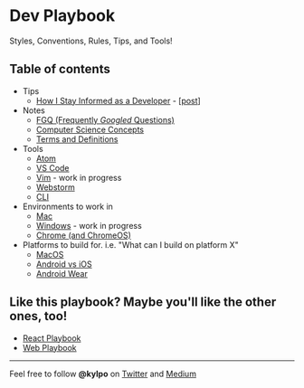 # Dev Playbook
Styles, Conventions, Rules, Tips, and Tools!

## Table of contents
- Tips
  - [How I Stay Informed as a Developer](https://github.com/kylpo/dev-playbook/blob/master/tips/How-I-Stay-Informed-as-a-Developer.md) - [[post](https://medium.com/@kylpo/how-i-stay-informed-as-a-developer-1fb3eaf043c3)]
- Notes
  - [FGQ (Frequently *Googled* Questions)](https://github.com/kylpo/dev-playbook/blob/master/notes/FGQ.md)
  - [Computer Science Concepts](https://github.com/kylpo/dev-playbook/blob/master/notes/computer-science-concepts.md)
  - [Terms and Definitions](https://github.com/kylpo/dev-playbook/blob/master/notes/terms.md)
- Tools
  - [Atom](https://github.com/kylpo/dev-playbook/blob/master/tools/Atom.md)
  - [VS Code](https://github.com/kylpo/dev-playbook/blob/master/tools/VSCode.md)
  - [Vim](https://github.com/kylpo/dev-playbook/blob/master/tools/Vim.md) - work in progress
  - [Webstorm](https://github.com/kylpo/dev-playbook/blob/master/tools/Webstorm.md)
  - [CLI](https://github.com/kylpo/dev-playbook/blob/master/tools/CLI.md)
- Environments to work in
  - [Mac](https://github.com/kylpo/dev-playbook/blob/master/environments/Mac.md)
  - [Windows](https://github.com/kylpo/dev-playbook/blob/master/environments/Windows.md) - work in progress
  - [Chrome (and ChromeOS)](https://github.com/kylpo/dev-playbook/blob/master/environments/Chrome.md)
- Platforms to build for. i.e. "What can I build on platform X"
  - [MacOS](https://github.com/kylpo/dev-playbook/blob/master/platforms/MacOS.md)
  - [Android vs iOS](https://github.com/kylpo/dev-playbook/blob/master/platforms/Android-vs-iOS.md)
  - [Android Wear](https://github.com/kylpo/dev-playbook/blob/master/platforms/Android-Wear.md)

## Like this playbook? Maybe you'll like the other ones, too!
- [React Playbook](https://github.com/kylpo/react-playbook)
- [Web Playbook](https://github.com/kylpo/web-playbook)

---

Feel free to follow **@kylpo** on [Twitter](https://twitter.com/kylpo) and [Medium](https://medium.com/@kylpo)